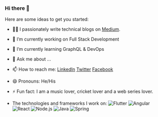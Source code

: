 ### Hi there 👋

Here are some ideas to get you started:

- 👨‍💻 I passionately write technical blogs on [Medium](https://medium.com/@sharmaritesh3312).
- 🔭 I’m currently working on Full Stack Development
- 🌱 I’m currently learning GraphQL & DevOps
- 💬 Ask me about ...
- 📫 How to reach me: [LinkedIn](https://www.linkedin.com/in/sharmaritesh33/) [Twitter](https://twitter.com/sharma_ritesh33) [Facebook](https://www.facebook.com/profile.php?id=100005763907513)
- 😄 Pronouns: He/His
- ⚡ Fun fact: I am a music lover, cricket lover and a web series lover.

- The technologies and frameworks I work on:
![Flutter](https://flutter.dev/images/flutter-logo-sharing.png) ![Angular](https://angular.io/assets/images/logos/angular/angular.png) ![React](https://upload.wikimedia.org/wikipedia/commons/thumb/a/a7/React-icon.svg/800px-React-icon.svg.png) ![Node.js](https://pluspng.com/img-png/nodejs-png-node-js-on-light-background-1843.png) ![Java](https://logos-download.com/wp-content/uploads/2016/10/Java_logo_icon.png) ![Spring](https://download.logo.wine/logo/Spring_Framework/Spring_Framework-Logo.wine.png)
